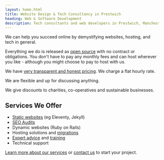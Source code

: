 ```yaml
---
layout: home.html
title: Website Design & Tech Consultancy in Prestwich
heading: Web & Software Development
description: Tech consultants and web developers in Prestwich, Manchester
---
```


We can help you succeed online by demystifying websites, hosting, and tech in general.

Everything we do is released as [open source](https://git.chobble.com) with no contract or obligations. You don't have to pay any monthly fees and can host wherever you like - although you might choose to pay to host with us.

We have [very transparent and honest pricing](/prices/). We charge a flat hourly rate.

We are flexible and up for discussing anything.

We give discounts to charities, co-operatives and sustainable businesses.

## Services We Offer

- [Static websites](/services/static-websites) (eg Eleventy, Jekyll)
- [SEO Audits](/services/seo-audits/)
- Dynamic websites (Ruby on Rails)
- Hosting solutions and [migrations](/services/website-migrations/)
- [Expert advice](/services/technical-advice/) and [training](/services/tech-tutoring/)
- Technical support

[Learn more about our services](/services/) or [contact us](/contact/) to start your project.
